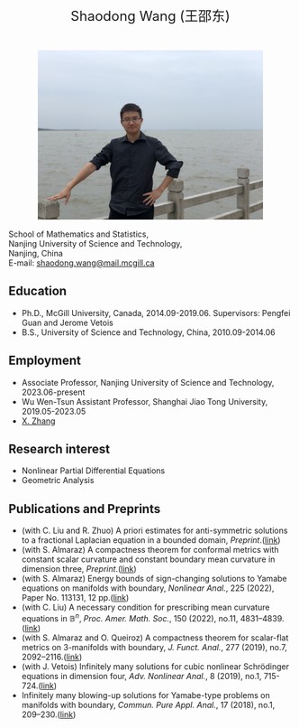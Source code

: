   <br>
   
<p align="center"> 
<font size="5">Shaodong Wang (王邵东)</font><br />
</p>
 
  <br>
  
<p align="center"> 
<img width="400" height="300" src="IMG_2397.jpg"/>
</p>

School of Mathematics and Statistics,  
Nanjing University of Science and Technology,  
Nanjing, China  
E-mail:	shaodong.wang@mail.mcgill.ca

## Education
- Ph.D., McGill University, Canada, 2014.09-2019.06. Supervisors: Pengfei Guan and Jerome Vetois
- B.S., University of Science and Technology, China, 2010.09-2014.06

## Employment

- Associate Professor, Nanjing University of Science and Technology, 2023.06-present
- Wu Wen-Tsun Assistant Professor, Shanghai Jiao Tong University, 2019.05-2023.05
- <a href="https://math.tongji.edu.cn/info/1115/8498.htm">X. Zhang</a>

## Research interest

- Nonlinear Partial Differential Equations
- Geometric Analysis

## Publications and Preprints

- (with C. Liu and R. Zhuo) A priori estimates for anti-symmetric solutions to a fractional Laplacian equation in a bounded domain, _Preprint_.([link](https://arxiv.org/pdf/2308.02245.pdf))
- (with S. Almaraz) A compactness theorem for conformal metrics with constant scalar curvature and constant boundary mean curvature in dimension three, _Preprint_.([link](https://arxiv.org/pdf/2306.07088.pdf))
- (with S. Almaraz) Energy bounds of sign-changing solutions to Yamabe equations on manifolds with boundary, _Nonlinear Anal._, 225 (2022), Paper No. 113131, 12 pp.([link](https://arxiv.org/pdf/2205.06588.pdf))
- (with C. Liu) A necessary condition for prescribing mean curvature equations in $\mathbb{B}^n$, _Proc. Amer. Math. Soc._, 150 (2022), no.11, 4831–4839.([link](https://www.ams.org/journals/proc/2022-150-11/S0002-9939-2022-16023-7/S0002-9939-2022-16023-7.pdf))
- (with S. Almaraz and O. Queiroz) A compactness theorem for scalar-flat metrics on 3-manifolds with boundary, _J. Funct. Anal._, 277 (2019), no.7, 2092–2116.([link](https://www.sciencedirect.com/science/article/pii/S0022123619300035?via%3Dihub))
- (with J. Vetois) Infinitely many solutions for cubic nonlinear Schrödinger equations in dimension four, _Adv. Nonlinear Anal._, 8 (2019), no.1, 715-724.([link](https://www.degruyter.com/document/doi/10.1515/anona-2017-0085/html))
- Infinitely many blowing-up solutions for Yamabe-type problems on manifolds with boundary, _Commun. Pure Appl. Anal._, 17 (2018), no.1, 209–230.([link](https://www.aimsciences.org/article/doi/10.3934/cpaa.2018013))

 <br>
